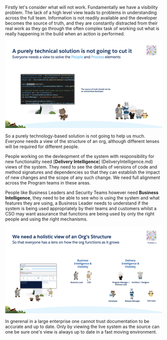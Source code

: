 
Firstly let's consider what will not work. Fundamentally we have a visibility problem. The lack of a high level view leads to problems in understanding across the full team. Information is not readily available and the developer becomes the source of truth, and they are constantly distracted from their real work as they go through the often complex task of working out what is really happening in the build when an action is performed.

![How A Solution Should Not Look](HowSolutionShouldLook.png)

So a purely technology-based solution is not going to help us much. *Everyone* needs a view of the structure of an org, although different lenses will be required for different people.

People working on the devleopment of the system with responsibility for new functionality need [**Delivery Intelligence**]
(DeliveryIntelligence.md)
 views of the system. They need to see the details of versions of code and method signatures and dependencies so that they can establish the impact of new changes and the scope of any such change. We need full alignment across the Program teams in these areas.

People like Business Leaders and Security Teams however need **Business Intelligence**, they need to be able to see who is using the system and what features they are using, a Business Leader needs to understand if the system is being used appropriately by their teams and customers whilst a CSO may want assurance that functions are being used by only the right people and using the right mechanisms.



![How A Solution Should Look](HowSolutionShouldLook2.png)


In gnerenal in a large enterprise one cannot trust documentation to be accurate and up to date. Only by viewing the live system as the source can one be sure one's view is always up to date in a fast moving environment.


